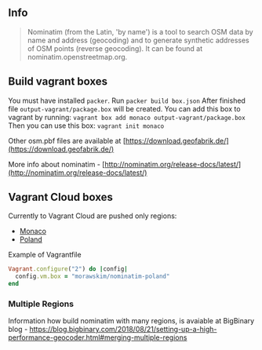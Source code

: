 ## Info

> Nominatim (from the Latin, 'by name') is a tool to search OSM data by name and address (geocoding) and to generate synthetic addresses of OSM points (reverse geocoding). It can be found at nominatim.openstreetmap.org.

## Build vagrant boxes

You must have installed `packer`.
Run `packer build box.json`
After finished file `output-vagrant/package.box` will be created.
You can add this box to vagrant by running:
`vagrant box add monaco output-vagrant/package.box`
Then you can use this box:
`vagrant init monaco`

Other osm.pbf files are available at [https://download.geofabrik.de/](https://download.geofabrik.de/)

More info about nominatim - [http://nominatim.org/release-docs/latest/](http://nominatim.org/release-docs/latest/)

## Vagrant Cloud boxes

Currently to Vagrant Cloud are pushed only regions:
* [Monaco](https://app.vagrantup.com/morawskim/boxes/nominatim-monaco)
* [Poland](https://app.vagrantup.com/morawskim/boxes/nominatim-poland)

Example of Vagrantfile
``` ruby
Vagrant.configure("2") do |config|
  config.vm.box = "morawskim/nominatim-poland"
end
```

### Multiple Regions

Information how build nominatim with many regions, is avaiable at BigBinary blog - https://blog.bigbinary.com/2018/08/21/setting-up-a-high-performance-geocoder.html#merging-multiple-regions
